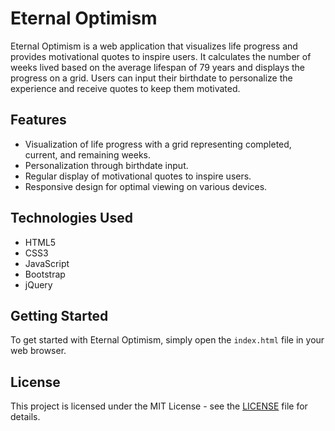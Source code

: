 # Eternal Optimism

Eternal Optimism is a web application that visualizes life progress and provides motivational quotes to inspire users. It calculates the number of weeks lived based on the average lifespan of 79 years and displays the progress on a grid. Users can input their birthdate to personalize the experience and receive quotes to keep them motivated.

## Features

- Visualization of life progress with a grid representing completed, current, and remaining weeks.
- Personalization through birthdate input.
- Regular display of motivational quotes to inspire users.
- Responsive design for optimal viewing on various devices.

## Technologies Used

- HTML5
- CSS3
- JavaScript
- Bootstrap
- jQuery

## Getting Started

To get started with Eternal Optimism, simply open the `index.html` file in your web browser.

## License

This project is licensed under the MIT License - see the [LICENSE](LICENSE) file for details.